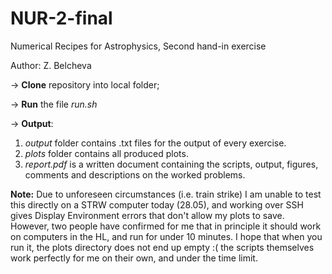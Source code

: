 # NUR-2-final
Numerical Recipes for Astrophysics, Second hand-in exercise

Author: Z. Belcheva

-> __Clone__ repository into local folder;

-> __Run__ the file _run.sh_

-> __Output__:
 1. _output_ folder contains .txt files for the output of every exercise.
 2. _plots_ folder contains all produced plots.
 3. _report.pdf_ is a written document containing the scripts, output, figures, comments and descriptions on the worked problems.


__Note:__ Due to unforeseen circumstances (i.e. train strike) I am unable to test this directly on a STRW computer today (28.05), and working over SSH gives Display Environment errors that don't allow my plots to save. However, two people have confirmed for me that in principle it should work on computers in the HL, and run for under 10 minutes. I hope that when you run it, the plots directory does not end up empty :( the scripts themselves work perfectly for me on their own, and under the time limit.  
